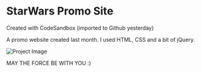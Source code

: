 # StarWars Promo Site
Created with CodeSandbox (imported to Github yesterday)

A promo website created last month. I used HTML, CSS and a bit of jQuery.

![Project Image](https://github.com/dim-014/dim-014.github.io/raw/master/site__screenshot.png)

MAY THE FORCE BE WITH YOU :)
